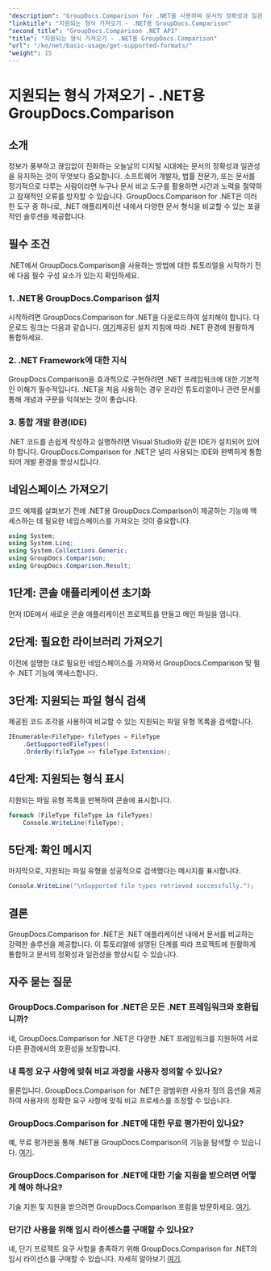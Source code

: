 ```yaml
---
"description": "GroupDocs.Comparison for .NET을 사용하여 문서의 정확성과 일관성을 향상시키세요. 이 강력한 도구를 .NET 애플리케이션에 완벽하게 통합하세요."
"linktitle": "지원되는 형식 가져오기 - .NET용 GroupDocs.Comparison"
"second_title": "GroupDocs.Comparison .NET API"
"title": "지원되는 형식 가져오기 - .NET용 GroupDocs.Comparison"
"url": "/ko/net/basic-usage/get-supported-formats/"
"weight": 15
---
```


# 지원되는 형식 가져오기 - .NET용 GroupDocs.Comparison

## 소개
정보가 풍부하고 끊임없이 진화하는 오늘날의 디지털 시대에는 문서의 정확성과 일관성을 유지하는 것이 무엇보다 중요합니다. 소프트웨어 개발자, 법률 전문가, 또는 문서를 정기적으로 다루는 사람이라면 누구나 문서 비교 도구를 활용하면 시간과 노력을 절약하고 잠재적인 오류를 방지할 수 있습니다. GroupDocs.Comparison for .NET은 이러한 도구 중 하나로, .NET 애플리케이션 내에서 다양한 문서 형식을 비교할 수 있는 포괄적인 솔루션을 제공합니다.
## 필수 조건
.NET에서 GroupDocs.Comparison을 사용하는 방법에 대한 튜토리얼을 시작하기 전에 다음 필수 구성 요소가 있는지 확인하세요.
### 1. .NET용 GroupDocs.Comparison 설치
시작하려면 GroupDocs.Comparison for .NET을 다운로드하여 설치해야 합니다. 다운로드 링크는 다음과 같습니다. [여기](https://releases.groupdocs.com/comparison/net/)제공된 설치 지침에 따라 .NET 환경에 원활하게 통합하세요.
### 2. .NET Framework에 대한 지식
GroupDocs.Comparison을 효과적으로 구현하려면 .NET 프레임워크에 대한 기본적인 이해가 필수적입니다. .NET을 처음 사용하는 경우 온라인 튜토리얼이나 관련 문서를 통해 개념과 구문을 익혀보는 것이 좋습니다.
### 3. 통합 개발 환경(IDE)
.NET 코드를 손쉽게 작성하고 실행하려면 Visual Studio와 같은 IDE가 설치되어 있어야 합니다. GroupDocs.Comparison for .NET은 널리 사용되는 IDE와 완벽하게 통합되어 개발 환경을 향상시킵니다.

## 네임스페이스 가져오기
코드 예제를 살펴보기 전에 .NET용 GroupDocs.Comparison이 제공하는 기능에 액세스하는 데 필요한 네임스페이스를 가져오는 것이 중요합니다.
```csharp
using System;
using System.Linq;
using System.Collections.Generic;
using GroupDocs.Comparison;
using GroupDocs.Comparison.Result;
```

## 1단계: 콘솔 애플리케이션 초기화
먼저 IDE에서 새로운 콘솔 애플리케이션 프로젝트를 만들고 메인 파일을 엽니다.
## 2단계: 필요한 라이브러리 가져오기
이전에 설명한 대로 필요한 네임스페이스를 가져와서 GroupDocs.Comparison 및 필수 .NET 기능에 액세스합니다.
## 3단계: 지원되는 파일 형식 검색
제공된 코드 조각을 사용하여 비교할 수 있는 지원되는 파일 유형 목록을 검색합니다.
```csharp
IEnumerable<FileType> fileTypes = FileType
    .GetSupportedFileTypes()
    .OrderBy(fileType => fileType.Extension);
```
## 4단계: 지원되는 형식 표시
지원되는 파일 유형 목록을 반복하여 콘솔에 표시합니다.
```csharp
foreach (FileType fileType in fileTypes)
    Console.WriteLine(fileType);
```
## 5단계: 확인 메시지
마지막으로, 지원되는 파일 유형을 성공적으로 검색했다는 메시지를 표시합니다.
```csharp
Console.WriteLine("\nSupported file types retrieved successfully.");
```

## 결론
GroupDocs.Comparison for .NET은 .NET 애플리케이션 내에서 문서를 비교하는 강력한 솔루션을 제공합니다. 이 튜토리얼에 설명된 단계를 따라 프로젝트에 원활하게 통합하고 문서의 정확성과 일관성을 향상시킬 수 있습니다.
## 자주 묻는 질문
### GroupDocs.Comparison for .NET은 모든 .NET 프레임워크와 호환됩니까?
네, GroupDocs.Comparison for .NET은 다양한 .NET 프레임워크를 지원하여 서로 다른 환경에서의 호환성을 보장합니다.
### 내 특정 요구 사항에 맞춰 비교 과정을 사용자 정의할 수 있나요?
물론입니다. GroupDocs.Comparison for .NET은 광범위한 사용자 정의 옵션을 제공하여 사용자의 정확한 요구 사항에 맞춰 비교 프로세스를 조정할 수 있습니다.
### GroupDocs.Comparison for .NET에 대한 무료 평가판이 있나요?
예, 무료 평가판을 통해 .NET용 GroupDocs.Comparison의 기능을 탐색할 수 있습니다. [여기](https://releases.groupdocs.com/).
### GroupDocs.Comparison for .NET에 대한 기술 지원을 받으려면 어떻게 해야 하나요?
기술 지원 및 지원을 받으려면 GroupDocs.Comparison 포럼을 방문하세요. [여기](https://forum.groupdocs.com/c/comparison/12).
### 단기간 사용을 위해 임시 라이센스를 구매할 수 있나요?
네, 단기 프로젝트 요구 사항을 충족하기 위해 GroupDocs.Comparison for .NET의 임시 라이선스를 구매할 수 있습니다. 자세히 알아보기 [여기](https://purchase.groupdocs.com/temporary-license/).